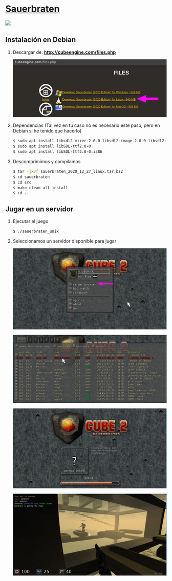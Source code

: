 # [Sauerbraten](http://sauerbraten.org/)

![](.img/agif_160x90.gif)

## Instalación en Debian
1. Descargar de: **http://cubeengine.com/files.php**

	![](.img/Descarga.png)

2. Dependencias (Tal vez en tu caso no es necesario este paso, pero en Debian si he tenido que hacerlo)

	```bash
	$ sudo apt install libsdl2-mixer-2.0-0 libsdl2-image-2.0-0 libsdl2-ttf-2.0-0
	$ sudo apt install libSDL-ttf2.0-0
	$ sudo apt install libSDL-ttf2.0-0:i386
	```

3. Descomprimimos y compilamos

	```bash
	$ tar -jxvf sauerbraten_2020_12_27_linux.tar.bz2
	$ cd sauerbraten
	$ cd src
	$ make clean all install
	$ cd ..
	```

## Jugar en un servidor
1. Ejecutar el juego

	```bash
	$ ./sauerbraten_unix
	```

2. Seleccionamos un servidor disponible para jugar

	![](.img/server1.png)

	![](.img/server2.png)

	![](.img/server3.png)

	![](.img/server4.png)
